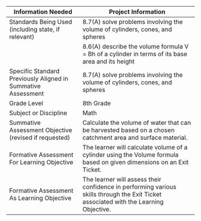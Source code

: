 
| Information Needed                                           | Project Information                                                                                                                   |
| ------------------------------------------------------------ | ------------------------------------------------------------------------------------------------------------------------------------- |
| Standards Being Used (including state, if relevant)          | 8.7(A) solve problems involving the volume of cylinders, cones, and spheres                                                           |
|                                                              | 8.6(A) describe the volume formula V = Bh of a cylinder in terms of its base area and its height                                      |
| Specific Standard Previously Aligned in Summative Assessment | 8.7(A) solve problems involving the volume of cylinders, cones, and spheres                                                           |
| Grade Level                                                  | 8th Grade                                                                                                                             |
| Subject or Discipline                                        | Math                                                                                                                                  |
| Summative Assessment Objective (revised if requested)        | Calculate the volume of water that can be harvested based on a chosen catchment area and surface material.                            |
| Formative Assessment For Learning Objective                  | The learner will calculate volume of a cylinder using the Volume formula based on given dimensions on an Exit Ticket.                 |
| Formative Assessment As Learning Objective                   | The learner will assess their confidence in performing various skills through the Exit Ticket associated with the Learning Objective. |
